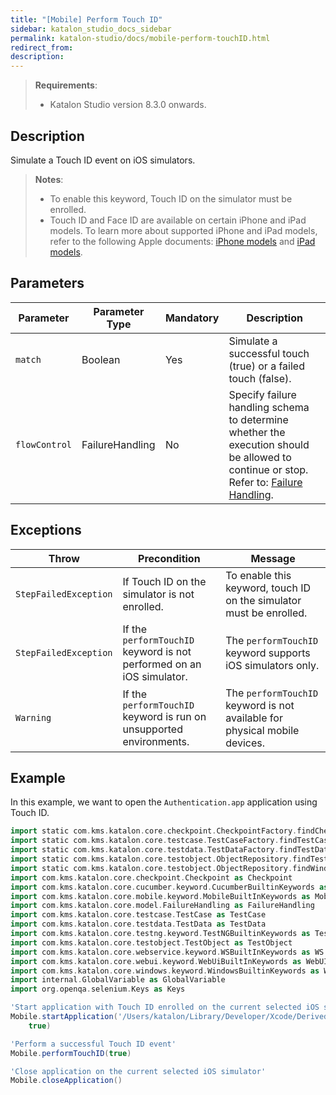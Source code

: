 ```yaml
---
title: "[Mobile] Perform Touch ID" 
sidebar: katalon_studio_docs_sidebar
permalink: katalon-studio/docs/mobile-perform-touchID.html 
redirect_from:
description: 
---
```


> **Requirements**:
>
> * Katalon Studio version 8.3.0 onwards.

## Description

Simulate a Touch ID event on iOS simulators.

> **Notes**:
>
> * To enable this keyword, Touch ID on the simulator must be enrolled.
> * Touch ID and Face ID are available on certain iPhone and iPad models. To learn more about supported iPhone and iPad models, refer to the following Apple documents: [iPhone models](https://support.apple.com/en-us/HT201296) and [iPad models](https://support.apple.com/en-us/HT201471).

## Parameters

| Parameter     | Parameter Type  | Mandatory | Description                                                  |
|---------------|-----------------|-----------|--------------------------------------------------------------|
| `match`       | Boolean         | Yes       | Simulate a successful touch (true) or a failed touch (false). |
| `flowControl` | FailureHandling | No        | Specify failure handling schema to determine whether the execution should be allowed to continue or stop. Refer to: [Failure Handling](https://docs.katalon.com/katalon-studio/docs/failure-handling.html).

## Exceptions

| Throw                 | Precondition                          | Message                                                             |
|-----------------------|---------------------------------------|---------------------------------------------------------------------|
| `StepFailedException` | If Touch ID on the simulator is not enrolled. | To enable this keyword, touch ID on the simulator must be enrolled. |
| `StepFailedException` | If the `performTouchID` keyword is not performed on an iOS simulator. | The `performTouchID` keyword supports iOS simulators only.           |
| `Warning`             | If the `performTouchID` keyword is run on unsupported environments. | The `performTouchID` keyword is not available for physical mobile devices. |                                                        |

## Example

In this example, we want to open the `Authentication.app` application using Touch ID.

```groovy
import static com.kms.katalon.core.checkpoint.CheckpointFactory.findCheckpoint 
import static com.kms.katalon.core.testcase.TestCaseFactory.findTestCase 
import static com.kms.katalon.core.testdata.TestDataFactory.findTestData 
import static com.kms.katalon.core.testobject.ObjectRepository.findTestObject 
import static com.kms.katalon.core.testobject.ObjectRepository.findWindowsObject 
import com.kms.katalon.core.checkpoint.Checkpoint as Checkpoint 
import com.kms.katalon.core.cucumber.keyword.CucumberBuiltinKeywords as CucumberKW 
import com.kms.katalon.core.mobile.keyword.MobileBuiltInKeywords as Mobile 
import com.kms.katalon.core.model.FailureHandling as FailureHandling 
import com.kms.katalon.core.testcase.TestCase as TestCase 
import com.kms.katalon.core.testdata.TestData as TestData 
import com.kms.katalon.core.testng.keyword.TestNGBuiltinKeywords as TestNGKW 
import com.kms.katalon.core.testobject.TestObject as TestObject 
import com.kms.katalon.core.webservice.keyword.WSBuiltInKeywords as WS 
import com.kms.katalon.core.webui.keyword.WebUiBuiltInKeywords as WebUI 
import com.kms.katalon.core.windows.keyword.WindowsBuiltinKeywords as Windows 
import internal.GlobalVariable as GlobalVariable 
import org.openqa.selenium.Keys as Keys

'Start application with Touch ID enrolled on the current selected iOS simulator'
Mobile.startApplication('/Users/katalon/Library/Developer/Xcode/DerivedData/Authenticate_asgsg/Build/Products/Debug-iphonesimulator/Authentication.app', 
    true)

'Perform a successful Touch ID event'
Mobile.performTouchID(true)

'Close application on the current selected iOS simulator'
Mobile.closeApplication()
```